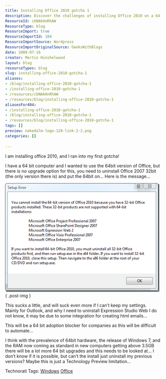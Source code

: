 ```yaml
---
title: Installing Office 2010 gotcha 1
description: Discover the challenges of installing Office 2010 on a 64-bit system. Learn about upgrade limitations and tips to streamline your setup process.
ResourceId: cbNAkHnRhAW
ResourceType: blog
ResourceImport: true
ResourceImportId: 104
ResourceImportSource: Wordpress
ResourceImportOriginalSource: GeeksWithBlogs
date: 2009-07-16
creator: Martin Hinshelwood
layout: blog
resourceTypes: blog
slug: installing-office-2010-gotcha-1
aliases:
- /blog/installing-office-2010-gotcha-1
- /installing-office-2010-gotcha-1
- /resources/cbNAkHnRhAW
- /resources/blog/installing-office-2010-gotcha-1
aliasesFor404:
- /installing-office-2010-gotcha-1
- /blog/installing-office-2010-gotcha-1
- /resources/blog/installing-office-2010-gotcha-1
tags: []
preview: nakedalm-logo-128-link-2-2.png
categories: []

---
```

I am installing office 2010, and I ran into my first gotcha!

I have a 64 bit computer and I wanted to use the 64bit version of Office, but there is no upgrade option for this, you need to uninstall Office 2007 32bit (the only version there is) and put the 64bit on… Here is the message…

[![image](images/InstallingOffice2010_CF66-image_thumb-1-1.png)](http://blog.hinshelwood.com/files/2011/05/GWB-WindowsLiveWriter-InstallingOffice2010_CF66-image_2.png)
{ .post-img }

This sucks a little, and will suck even more if I can’t keep my settings. Mainly for Outlook, and why I need to uninstall Expression Studio Web I do not know, it may be due to some integration for creating html emails…

This will be a 64 bit adoption blocker for companies as this will be difficult to automate…

I think with the prevalence of 64bit hardware, the release of Windows 7, and the RAM now coming as standard in new computers getting above 3.5GB there will be a lot more 64 bit upgrades and this needs to be looked at… I don’t know if it is possible, but can’t the install just uninstall my previous versions? Maybe this is just a Technology Preview limitation…

Technorati Tags: [Windows](http://technorati.com/tags/Windows) [Office](http://technorati.com/tags/Office)
